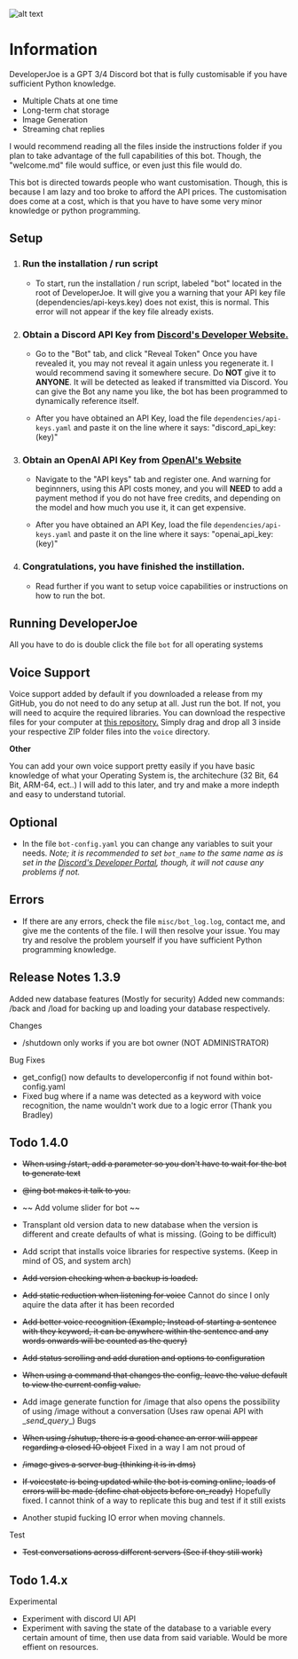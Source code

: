 ![alt text](https://cdn.discordapp.com/attachments/1117948406011269140/1131694810454040646/Untitled_Artwork.jpg)

# **Information**

DeveloperJoe is a GPT 3/4 Discord bot that is fully customisable if you have sufficient Python knowledge.
- Multiple Chats at one time
- Long-term chat storage
- Image Generation
- Streaming chat replies

I would recommend reading all the files inside the instructions folder if you plan to take advantage of the full capabilities of this bot. Though, the "welcome.md" file would suffice, or even just this file would do.

This bot is directed towards people who want customisation. Though, this is because I am lazy and too broke to afford the API prices. The customisation does come at a cost, which is that you have to have some very minor knowledge or python programming.

## Setup

1. ### Run the installation / run script 
    * To start, run the installation / run script, labeled "bot" located in the root of DeveloperJoe. It will give you a warning that your API key file (dependencies/api-keys.key) does not exist, this is normal. This error will not appear if the key file already exists.

2. ### Obtain a Discord API Key from [Discord's Developer Website.](https://discord.com/developers/applications) 
    * Go to the "Bot" tab, and click "Reveal Token" Once you have revealed it, you may not reveal it again unless you regenerate it. I would recommend saving it somewhere secure. Do **NOT** give it to **ANYONE**. It will be detected as leaked if transmitted via Discord. You can give the Bot any name you like, the bot has been programmed to dynamically reference itself.

    * After you have obtained an API Key, load the file `dependencies/api-keys.yaml` and paste it on the line where it says: "discord_api_key: (key)"

3. ### Obtain an OpenAI API Key from [OpenAI's Website](https://platform.openai.com/account) 
    * Navigate to the "API keys" tab and register one. And warning for beginnners, using this API costs money, and you will **NEED** to add a payment method if you do not have free credits, and depending on the model and how much you use it, it can get expensive.

    * After you have obtained an API Key, load the file `dependencies/api-keys.yaml` and paste it on the line where it says: "openai_api_key: (key)"

4. ### Congratulations, you have finished the instillation.
    * Read further if you want to setup voice capabilities or instructions on how to run the bot.

## Running DeveloperJoe

All you have to do is double click the file `bot` for all operating systems

## Voice Support

Voice support added by default if you downloaded a release from my GitHub, you do not need to do any setup at all. Just run the bot. If not, you will need to acquire the required libraries. You can download the respective files for your computer at [this repository.](https://github.com/AustinAres2007/developerjoe-downloads/releases) Simply drag and drop all 3 inside your respective ZIP folder files into the `voice` directory.

**Other**

You can add your own voice support pretty easily if you have basic knowledge of what your Operating System is, the architechure (32 Bit, 64 Bit, ARM-64, ect..)
I will add to this later, and try and make a more indepth and easy to understand tutorial.

## Optional

* In the file `bot-config.yaml` you can change any variables to suit your needs. *Note; it is recommended to set `bot_name` to the same name as is set in the [Discord's Developer Portal](https://discord.com/developers/applications), though, it will not cause any problems if not.*

## Errors

* If there are any errors, check the file `misc/bot_log.log`, contact me, and give me the contents of the file. I will then resolve your issue. You may try and resolve the problem yourself if you have sufficient Python programming knowledge.

## Release Notes 1.3.9

Added new database features (Mostly for security)
Added new commands: /back and /load for backing up and loading your database respectively.

Changes

- /shutdown only works if you are bot owner (NOT ADMINISTRATOR)

Bug Fixes

- get_config() now defaults to developerconfig if not found within bot-config.yaml
- Fixed bug where if a name was detected as a keyword with voice recognition, the name wouldn't work due to a logic error (Thank you Bradley)

## Todo 1.4.0

- ~~When using /start, add a parameter so you don't have to wait for the bot to generate text~~
- ~~@ing bot makes it talk to you.~~
- ~~ Add volume slider for bot ~~
- Transplant old version data to new database when the version is different and create defaults of what is missing. (Going to be difficult)
- Add script that installs voice libraries for respective systems. (Keep in mind of OS, and system arch)
- ~~Add version checking when a backup is loaded.~~
- ~~Add static reduction when listening for voice~~ Cannot do since I only aquire the data after it has been recorded
- ~~Add better voice recognition (Example; Instead of starting a sentence with they keyword, it can be anywhere within the sentence and any words onwards will be counted as the query)~~
- ~~Add status scrolling and add duration and options to configuration~~
- ~~When using a command that changes the config, leave the value default to view the current config value.~~
- Add image generate function for /image that also opens the possibility of using /image without a conversation (Uses raw openai API with \__send_query__)
Bugs

- ~~When using /shutup, there is a good chance an error will appear regarding a closed IO object~~ Fixed in a way I am not proud of
- ~~/image gives a server bug (thinking it is in dms)~~
- ~~If voicestate is being updated while the bot is coming online, loads of errors will be made (define chat objects before on_ready)~~ Hopefully fixed. I cannot think of a way to replicate this bug and test if it still exists
- Another stupid fucking IO error when moving channels.

Test

- ~~Test conversations across different servers (See if they still work)~~

## Todo 1.4.x

Experimental

- Experiment with discord UI API
- Experiment with saving the state of the database to a variable every certain amount of time, then use data from said variable. Would be more effient on resources.